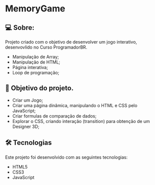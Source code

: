 # MemoryGame



## 💻 Sobre:

Projeto criado com o objetivo de desenvolver um jogo interativo, desenvovlido no Curso ProgramadorBR.

- Manipulação de Array;
- Manipulação de HTML;
- Página interativa;
- Loop de programação;


## 🚀 Objetivo do projeto.

- Criar um Jogo;
- Criar uma página dinâmica, manipulando o HTML e CSS pelo JavaScript;
- Criar formulas de comparação de dados;
- Explorar o CSS, criando interação (transition) para obtenção de um Designer 3D;


## 🛠 Tecnologias

Este projeto foi desenvolvido com as seguintes tecnologias:

- HTML5
- CSS3
- JavaScript
